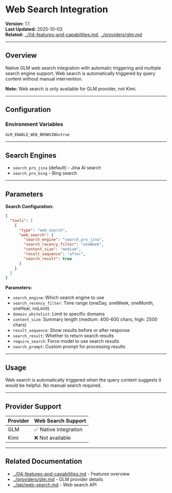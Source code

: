 # Web Search Integration

**Version:** 1.1  
**Last Updated:** 2025-10-03  
**Related:** [../04-features-and-capabilities.md](../04-features-and-capabilities.md), [../providers/glm.md](../providers/glm.md)

---

## Overview

Native GLM web search integration with automatic triggering and multiple search engine support. Web search is automatically triggered by query content without manual intervention.

**Note:** Web search is only available for GLM provider, not Kimi.

---

## Configuration

### Environment Variables

```env
GLM_ENABLE_WEB_BROWSING=true
```

---

## Search Engines

- `search_pro_jina` (default) - Jina AI search
- `search_pro_bing` - Bing search

---

## Parameters

**Search Configuration:**
```json
{
  "tools": [
    {
      "type": "web_search",
      "web_search": {
        "search_engine": "search_pro_jina",
        "search_recency_filter": "oneWeek",
        "content_size": "medium",
        "result_sequence": "after",
        "search_result": true
      }
    }
  ]
}
```

**Parameters:**
- `search_engine`: Which search engine to use
- `search_recency_filter`: Time range (oneDay, oneWeek, oneMonth, oneYear, noLimit)
- `domain_whitelist`: Limit to specific domains
- `content_size`: Summary length (medium: 400-600 chars, high: 2500 chars)
- `result_sequence`: Show results before or after response
- `search_result`: Whether to return search results
- `require_search`: Force model to use search results
- `search_prompt`: Custom prompt for processing results

---

## Usage

Web search is automatically triggered when the query content suggests it would be helpful. No manual search required.

---

## Provider Support

| Provider | Web Search Support |
|----------|-------------------|
| GLM | ✅ Native integration |
| Kimi | ❌ Not available |

---

## Related Documentation

- [../04-features-and-capabilities.md](../04-features-and-capabilities.md) - Features overview
- [../providers/glm.md](../providers/glm.md) - GLM provider details
- [../api/web-search.md](../api/web-search.md) - Web search API

